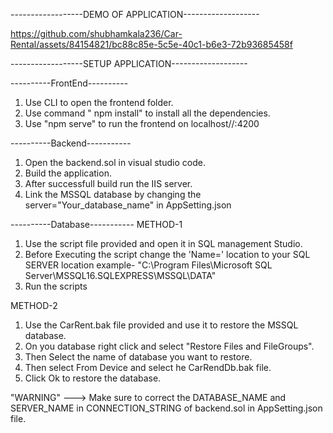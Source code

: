 ------------------DEMO OF APPLICATION-------------------

https://github.com/shubhamkala236/Car-Rental/assets/84154821/bc88c85e-5c5e-40c1-b6e3-72b93685458f

------------------SETUP APPLICATION-------------------

----------FrontEnd----------
1. Use CLI to open the frontend folder.
2. Use command " npm install" to install all the dependencies.
3. Use "npm serve" to run the frontend on localhost//:4200

----------Backend-----------
1. Open the backend.sol in visual studio code.
2. Build the application.
3. After successfull build run the IIS server.
4. Link the MSSQL database by changing the server="Your_database_name" in AppSetting.json

----------Database-----------
METHOD-1
1. Use the script file provided and open it in SQL management Studio.
2. Before Executing the script change the 'Name=' location to your SQL SERVER location example- "C:\Program Files\Microsoft SQL Server\MSSQL16.SQLEXPRESS\MSSQL\DATA\"
3. Run the scripts

METHOD-2
1. Use the CarRent.bak file provided and use it to restore the MSSQL database.
2. On you database right click and select "Restore Files and FileGroups".
3. Then Select the name of database you want to restore.
4. Then select From Device and select he CarRendDb.bak file.
5. Click Ok to restore the database.

"WARNING" ---> Make sure to correct the DATABASE_NAME and SERVER_NAME in CONNECTION_STRING of backend.sol in AppSetting.json file.
